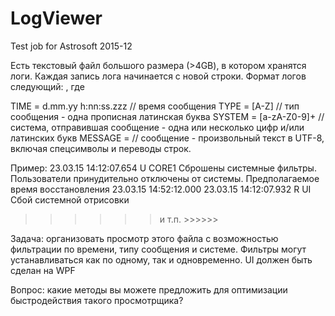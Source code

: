 # LogViewer
Test job for Astrosoft 2015-12

Есть текстовый файл большого размера (>4GB), в котором хранятся логи. Каждая запись лога начинается с новой строки.
Формат логов следующий:
<TIME> <TYPE> <SYSTEM> <MESSAGE>, где
 
TIME = d.mm.yy h:nn:ss.zzz       // время сообщения
TYPE = [A-Z]                                      // тип сообщения - одна прописная латинская буква
SYSTEM = [a-zA-Z0-9]+                 // система, отправившая сообщение - одна или несколько цифр и/или латинских букв
MESSAGE =                                       // сообщение - произвольный текст в UTF-8, включая спецсимволы и переводы строк.
 
Пример:
23.03.15 14:12:07.654 U CORE1 Сброшены системные фильтры.
Пользователи принудительно отключены от системы.
Предполагаемое время восстановления 23.03.15 14:52:12.000
23.03.15 14:12:07.932 R UI Сбой системной отрисовки
>>>>>> и т.п. >>>>>>
 
Задача:
организовать просмотр этого файла с возможностью фильтрации по времени, типу сообщения и системе. Фильтры могут устанавливаться как по одному, так и одновременно. UI должен быть сделан на WPF
 
Вопрос:
какие методы вы можете предложить для оптимизации быстродействия такого просмотрщика?
